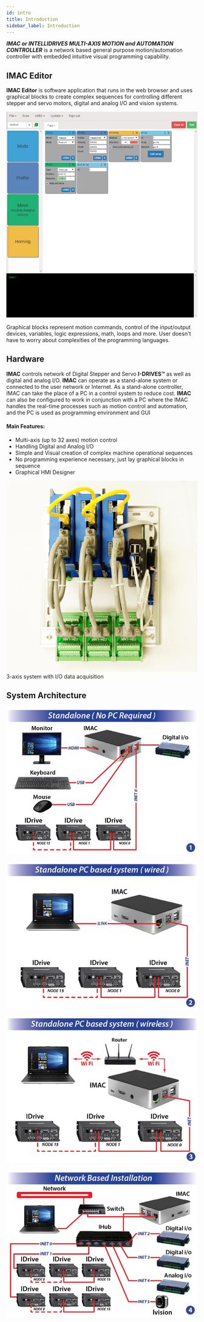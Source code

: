 ```yaml
---
id: intro
title: Introduction
sidebar_label: Introduction
---
```


***IMAC or INTELLIDRIVES MULTI-AXIS MOTION and AUTOMATION CONTROLLER*** is a network based general purpose motion/automation controller with embedded intuitive visual programming capability.

## IMAC Editor

**IMAC Editor** is software application that runs in the web browser and uses graphical blocks to create complex sequences for controlling different stepper and servo motors, digital and analog I/O and vision systems.

![Visual Block Programming Environment](assets/vbpi_1.png "Visual Block Programming Environment")

Graphical blocks represent motion commands, control of the input/output devices, variables, logic expressions, math, loops and more. User doesn't have to worry about complexities of the programming languages.

## Hardware

**IMAC** controls network of Digital Stepper and Servo **I-DRIVES™** as well as digital and analog I/O.
**IMAC** can operate as a stand-alone system or connected to the user network or Internet.
As a stand-alone controller, IMAC can take the place of a PC in a control system to reduce cost. 
**IMAC** can also be configured to work in conjunction with a PC where the IMAC handles the real-time processes such as motion control and automation, and the PC is used as programming environment and GUI

#### Main Features:
-	Multi-axis (up to 32 axes) motion control
-	Handling Digital and Analog I/O
-	Simple and Visual creation of complex machine operational sequences
-	No programming experience necessary, just lay graphical blocks in sequence
-	Graphical HMI Designer

![3-axis system with I/O data acquisition](assets/assembly.jpg "3-axis system with I/O data acquisition")
3-axis system with I/O data acquisition

## System Architecture

![Standalone(No PC Required)](assets/arch_1.jpg "Standalone(No PC Required)")

![Standalone PC based system(wired)](assets/arch_2.jpg "Standalone PC based system(wired)")

![Standalone PC based system(wireless)](assets/arch_3.jpg "Standalone PC based system(wireless)")

![Network based installation](assets/arch_4.jpg "Network based installation")
